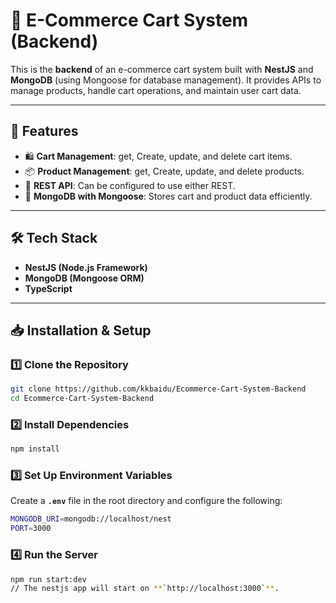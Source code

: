 # 🛒 E-Commerce Cart System (Backend)

This is the **backend** of an e-commerce cart system built with **NestJS** and **MongoDB** (using Mongoose for database management). It provides APIs to manage products, handle cart operations, and maintain user cart data.

---

## 🚀 Features
- 🛍 **Cart Management**: get, Create, update, and delete cart items.  
- 📦 **Product Management**: get, Create, update, and delete products.    
- 📡 **REST API**: Can be configured to use either REST.  
- 💾 **MongoDB with Mongoose**: Stores cart and product data efficiently.  

---

## 🛠 Tech Stack
- **NestJS (Node.js Framework)**
- **MongoDB (Mongoose ORM)**
- **TypeScript** 

---

## 📥 Installation & Setup
### 1️⃣ Clone the Repository
```sh
git clone https://github.com/kkbaidu/Ecommerce-Cart-System-Backend
cd Ecommerce-Cart-System-Backend
```

### 2️⃣ Install Dependencies
```sh
npm install
```

### 3️⃣ Set Up Environment Variables  
Create a **`.env`** file in the root directory and configure the following:
```sh
MONGODB_URI=mongodb://localhost/nest
PORT=3000
```

### 4️⃣ Run the Server
```sh
npm run start:dev
// The nestjs app will start on **`http://localhost:3000`**.
```

